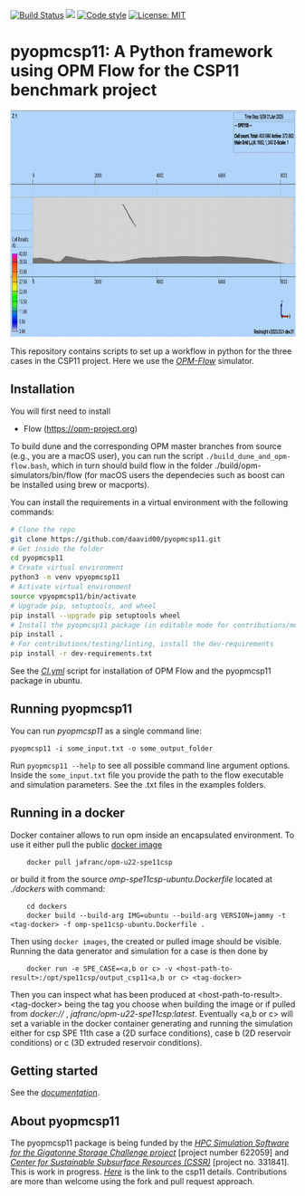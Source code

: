 [![Build Status](https://github.com/daavid00/pyopmcsp11/actions/workflows/CI.yml/badge.svg)](https://github.com/daavid00/pyopmcsp11/actions/workflows/CI.yml)
<a href="https://www.python.org/"><img src="https://img.shields.io/badge/python-3.8%20|%203.9%20|%203.10-blue.svg"></a>
[![Code style](https://img.shields.io/badge/code%20style-black-000000.svg)](https://github.com/ambv/black)
[![License: MIT](https://img.shields.io/badge/license-MIT-blue)](https://opensource.org/license/mit/)

# pyopmcsp11: A Python framework using OPM Flow for the CSP11 benchmark project

<img src="docs/text/figs/animation.gif" width="830" height="400">

This repository contains scripts to set up a workflow in python for the three cases in the CSP11 project.
Here we use the [_OPM-Flow_](https://opm-project.org/?page_id=19) simulator.

## Installation
You will first need to install
* Flow (https://opm-project.org)

To build dune and the corresponding OPM master branches from source (e.g., you are a macOS user), you can run the script
`./build_dune_and_opm-flow.bash`, which in turn should build flow in the folder 
./build/opm-simulators/bin/flow (for macOS users the dependecies such as boost can be installed using brew or macports).

You can install the requirements in a virtual environment with the following commands:

```bash
# Clone the repo
git clone https://github.com/daavid00/pyopmcsp11.git
# Get inside the folder
cd pyopmcsp11
# Create virtual environment
python3 -m venv vpyopmcsp11
# Activate virtual environment
source vpyopmcsp11/bin/activate
# Upgrade pip, setuptools, and wheel
pip install --upgrade pip setuptools wheel
# Install the pyopmcsp11 package (in editable mode for contributions/modifications, i.e., pip install -e .)
pip install .
# For contributions/testing/linting, install the dev-requirements
pip install -r dev-requirements.txt
``` 

See the [_CI.yml_](https://github.com/daavid00/pyopmcsp11/blob/main/.github/workflows/CI.yml) script
for installation of OPM Flow and the pyopmcsp11 package in ubuntu.

## Running pyopmcsp11
You can run _pyopmcsp11_ as a single command line:
```
pyopmcsp11 -i some_input.txt -o some_output_folder
```
Run `pyopmcsp11 --help` to see all possible command line 
argument options. Inside the `some_input.txt` file you provide the path to the
flow executable and simulation parameters. See the .txt files in the examples
folders.

## Running in a docker

Docker container allows to run opm inside an encapsulated environment. To use it either pull the public [docker image](https://hub.docker.com/r/jafranc/opm-u22-spe11csp) 

```
	docker pull jafranc/opm-u22-spe11csp
```

or build it from the source _omp-spe11csp-ubuntu.Dockerfile_ located at _./dockers_ with command:

```
	cd dockers
	docker build --build-arg IMG=ubuntu --build-arg VERSION=jammy -t <tag-docker> -f omp-spe11csp-ubuntu.Dockerfile .
```

Then using `docker images`, the created or pulled image should be visible. Running the data generator and simulation for a case is then done by

```
	docker run -e SPE_CASE=<a,b or c> -v <host-path-to-result>:/opt/spe11csp/output_csp11<a,b or c> <tag-docker> 

```

Then you can inspect what has been produced at \<host-path-to-result\>. \<tag-docker\> being the tag you choose when building the image or if pulled from _docker://_ , _jafranc/opm-u22-spe11csp:latest_. Eventually \<a,b or c\> will set a variable in the docker container generating and running the simulation either for csp SPE 11th case a (2D surface conditions), case b (2D reservoir conditions) or c (3D extruded reservoir conditions). 


## Getting started
See the [_documentation_](https://daavid00.github.io/pyopmcsp11/introduction.html).

## About pyopmcsp11
The pyopmcsp11 package is being funded by the [_HPC Simulation Software for the Gigatonne Storage Challenge project_](https://www.norceresearch.no/en/projects/hpc-simulation-software-for-the-gigatonne-storage-challenge) [project number 622059] and [_Center for Sustainable Subsurface Resources (CSSR)_](https://cssr.no) 
[project no. 331841].
This is work in progress. [_Here_](https://www.spe.org/en/csp/) is the link to the csp11 details.
Contributions are more than welcome using the fork and pull request approach.

